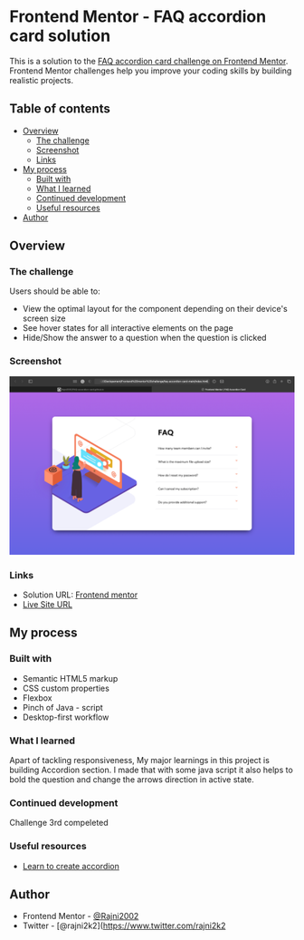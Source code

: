 # Frontend Mentor - FAQ accordion card solution

This is a solution to the [FAQ accordion card challenge on Frontend Mentor](https://www.frontendmentor.io/challenges/faq-accordion-card-XlyjD0Oam). Frontend Mentor challenges help you improve your coding skills by building realistic projects. 

## Table of contents

- [Overview](#overview)
  - [The challenge](#the-challenge)
  - [Screenshot](#screenshot)
  - [Links](#links)
- [My process](#my-process)
  - [Built with](#built-with)
  - [What I learned](#what-i-learned)
  - [Continued development](#continued-development)
  - [Useful resources](#useful-resources)
- [Author](#author)

## Overview

### The challenge

Users should be able to:

- View the optimal layout for the component depending on their device's screen size
- See hover states for all interactive elements on the page
- Hide/Show the answer to a question when the question is clicked

### Screenshot

![Desktop-view](https://github.com/Rajni2002/FAQ-accordion-card.github.io/blob/main/images/Screenshot%202021-09-15%20at%2010.25.06%20PM.png)

### Links

- Solution URL: [Frontend mentor](https://your-solution-url.com)
- [Live Site URL](https://your-live-site-url.com)

## My process

### Built with

- Semantic HTML5 markup
- CSS custom properties
- Flexbox
- Pinch of Java - script
- Desktop-first workflow

### What I learned

Apart of tackling responsiveness, My major learnings in this project is building Accordion section. I made that with some java script it also helps to bold the question and change the arrows direction in active state.


### Continued development

Challenge 3rd compeleted

### Useful resources

- [Learn to create accordion](https://www.w3schools.com/howto/tryit.asp?filename=tryhow_js_accordion_animate)

## Author

- Frontend Mentor - [@Rajni2002](https://www.frontendmentor.io/profile/Rajni2002)
- Twitter - [@rajni2k2](https://www.twitter.com/rajni2k2
